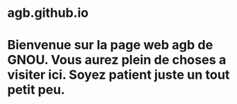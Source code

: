 # agb.github.io
# Bienvenue sur la page web agb de GNOU. Vous aurez plein de choses a visiter ici. Soyez patient juste un tout petit peu.
